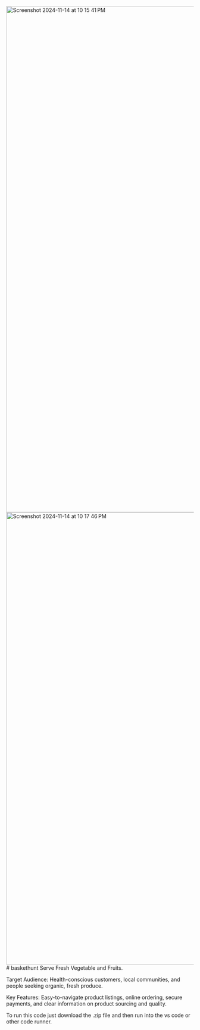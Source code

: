 <img width="1357" alt="Screenshot 2024-11-14 at 10 15 41 PM" src="https://github.com/user-attachments/assets/b392e6ee-84fe-4fb8-af27-72378f4160f7"> 
<img width="1213" alt="Screenshot 2024-11-14 at 10 17 46 PM" src="https://github.com/user-attachments/assets/228a8a8c-4ada-4a4d-a720-8110b6a5f238">
# baskethunt
Serve Fresh Vegetable and Fruits. 

Target Audience: Health-conscious customers, local communities, and people seeking organic, fresh produce.

Key Features: Easy-to-navigate product listings, online ordering, secure payments, and clear information on product sourcing and quality.

To run this code just download the .zip file and then run into the vs code or other code runner.
